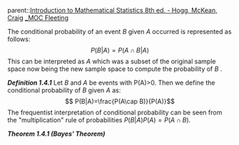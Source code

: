 parent::[Introduction to Mathematical Statistics 8th ed. - Hogg, McKean, Craig](Introduction%20to%20Mathematical%20Statistics%208th%20ed.%20-%20Hogg,%20McKean,%20Craig.md) [_MOC Fleeting](_MOC%20Fleeting.md)

The conditional probability of an event $B$ given $A$ occurred is represented as follows:
$$P(B|A) = P(A \cap B|A)$$
This can be interpreted as $A$ which was a subset of the original sample space now being the new sample space to compute the probability of $B$ . 

***Definition 1.4.1*** Let $B$ and $A$ be events with P(A)>0. Then we define the conditional probability of $B$ given $A$ as:
$$ P(B|A)=\frac{P(A\cap B)}{P(A)}$$
The frequentist interpretation of conditional probability can be seen from the "multiplication" rule of probabilities $P(B|A)P(A)=P(A\cap B)$.

***Theorem 1.4.1 (Bayes' Theorem)*** 